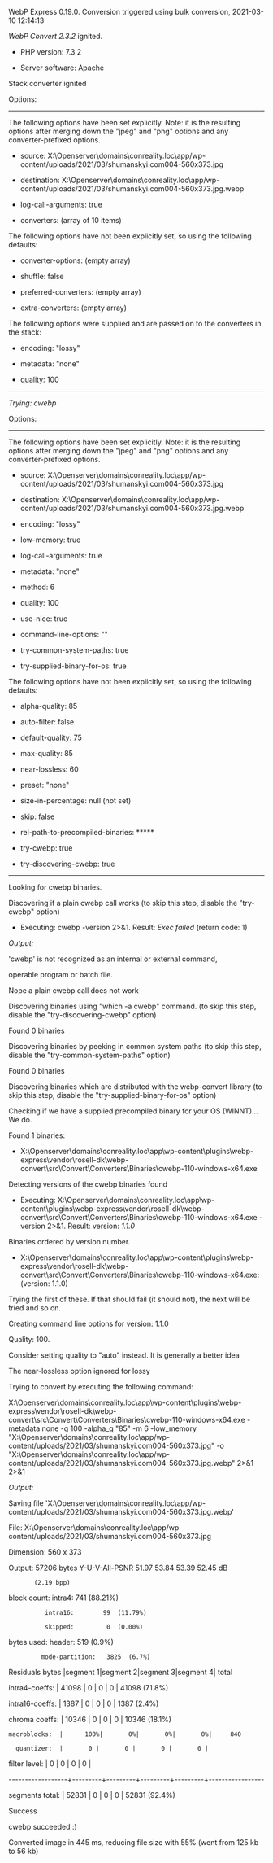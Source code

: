 WebP Express 0.19.0. Conversion triggered using bulk conversion, 2021-03-10 12:14:13

*WebP Convert 2.3.2*  ignited.
- PHP version: 7.3.2
- Server software: Apache

Stack converter ignited

Options:
------------
The following options have been set explicitly. Note: it is the resulting options after merging down the "jpeg" and "png" options and any converter-prefixed options.
- source: X:\Openserver\domains\conreality.loc\app/wp-content/uploads/2021/03/shumanskyi.com004-560x373.jpg
- destination: X:\Openserver\domains\conreality.loc\app/wp-content/uploads/2021/03/shumanskyi.com004-560x373.jpg.webp
- log-call-arguments: true
- converters: (array of 10 items)

The following options have not been explicitly set, so using the following defaults:
- converter-options: (empty array)
- shuffle: false
- preferred-converters: (empty array)
- extra-converters: (empty array)

The following options were supplied and are passed on to the converters in the stack:
- encoding: "lossy"
- metadata: "none"
- quality: 100
------------


*Trying: cwebp* 

Options:
------------
The following options have been set explicitly. Note: it is the resulting options after merging down the "jpeg" and "png" options and any converter-prefixed options.
- source: X:\Openserver\domains\conreality.loc\app/wp-content/uploads/2021/03/shumanskyi.com004-560x373.jpg
- destination: X:\Openserver\domains\conreality.loc\app/wp-content/uploads/2021/03/shumanskyi.com004-560x373.jpg.webp
- encoding: "lossy"
- low-memory: true
- log-call-arguments: true
- metadata: "none"
- method: 6
- quality: 100
- use-nice: true
- command-line-options: ""
- try-common-system-paths: true
- try-supplied-binary-for-os: true

The following options have not been explicitly set, so using the following defaults:
- alpha-quality: 85
- auto-filter: false
- default-quality: 75
- max-quality: 85
- near-lossless: 60
- preset: "none"
- size-in-percentage: null (not set)
- skip: false
- rel-path-to-precompiled-binaries: *****
- try-cwebp: true
- try-discovering-cwebp: true
------------

Looking for cwebp binaries.
Discovering if a plain cwebp call works (to skip this step, disable the "try-cwebp" option)
- Executing: cwebp -version 2>&1. Result: *Exec failed* (return code: 1)

*Output:* 
'cwebp' is not recognized as an internal or external command,
operable program or batch file.

Nope a plain cwebp call does not work
Discovering binaries using "which -a cwebp" command. (to skip this step, disable the "try-discovering-cwebp" option)
Found 0 binaries
Discovering binaries by peeking in common system paths (to skip this step, disable the "try-common-system-paths" option)
Found 0 binaries
Discovering binaries which are distributed with the webp-convert library (to skip this step, disable the "try-supplied-binary-for-os" option)
Checking if we have a supplied precompiled binary for your OS (WINNT)... We do.
Found 1 binaries: 
- X:\Openserver\domains\conreality.loc\app\wp-content\plugins\webp-express\vendor\rosell-dk\webp-convert\src\Convert\Converters\Binaries\cwebp-110-windows-x64.exe
Detecting versions of the cwebp binaries found
- Executing: X:\Openserver\domains\conreality.loc\app\wp-content\plugins\webp-express\vendor\rosell-dk\webp-convert\src\Convert\Converters\Binaries\cwebp-110-windows-x64.exe -version 2>&1. Result: version: *1.1.0*
Binaries ordered by version number.
- X:\Openserver\domains\conreality.loc\app\wp-content\plugins\webp-express\vendor\rosell-dk\webp-convert\src\Convert\Converters\Binaries\cwebp-110-windows-x64.exe: (version: 1.1.0)
Trying the first of these. If that should fail (it should not), the next will be tried and so on.
Creating command line options for version: 1.1.0
Quality: 100. 
Consider setting quality to "auto" instead. It is generally a better idea
The near-lossless option ignored for lossy
Trying to convert by executing the following command:
X:\Openserver\domains\conreality.loc\app\wp-content\plugins\webp-express\vendor\rosell-dk\webp-convert\src\Convert\Converters\Binaries\cwebp-110-windows-x64.exe -metadata none -q 100 -alpha_q "85" -m 6 -low_memory "X:\Openserver\domains\conreality.loc\app/wp-content/uploads/2021/03/shumanskyi.com004-560x373.jpg" -o "X:\Openserver\domains\conreality.loc\app/wp-content/uploads/2021/03/shumanskyi.com004-560x373.jpg.webp" 2>&1 2>&1

*Output:* 
Saving file 'X:\Openserver\domains\conreality.loc\app/wp-content/uploads/2021/03/shumanskyi.com004-560x373.jpg.webp'
File:      X:\Openserver\domains\conreality.loc\app/wp-content/uploads/2021/03/shumanskyi.com004-560x373.jpg
Dimension: 560 x 373
Output:    57206 bytes Y-U-V-All-PSNR 51.97 53.84 53.39   52.45 dB
           (2.19 bpp)
block count:  intra4:        741  (88.21%)
              intra16:        99  (11.79%)
              skipped:         0  (0.00%)
bytes used:  header:            519  (0.9%)
             mode-partition:   3825  (6.7%)
 Residuals bytes  |segment 1|segment 2|segment 3|segment 4|  total
  intra4-coeffs:  |   41098 |       0 |       0 |       0 |   41098  (71.8%)
 intra16-coeffs:  |    1387 |       0 |       0 |       0 |    1387  (2.4%)
  chroma coeffs:  |   10346 |       0 |       0 |       0 |   10346  (18.1%)
    macroblocks:  |      100%|       0%|       0%|       0%|     840
      quantizer:  |       0 |       0 |       0 |       0 |
   filter level:  |       0 |       0 |       0 |       0 |
------------------+---------+---------+---------+---------+-----------------
 segments total:  |   52831 |       0 |       0 |       0 |   52831  (92.4%)

Success
cwebp succeeded :)

Converted image in 445 ms, reducing file size with 55% (went from 125 kb to 56 kb)
